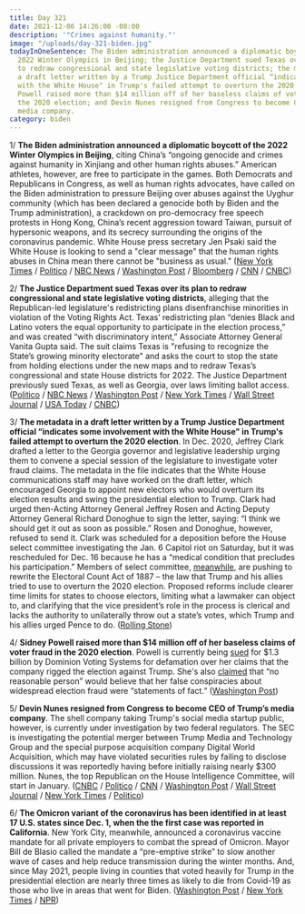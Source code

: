 ```yaml
---
title: Day 321
date: 2021-12-06 14:26:00 -08:00
description: '"Crimes against humanity."'
image: "/uploads/day-321-biden.jpg"
todayInOneSentence: The Biden administration announced a diplomatic boycott of the
  2022 Winter Olympics in Beijing; the Justice Department sued Texas over its plan
  to redraw congressional and state legislative voting districts; the metadata in
  a draft letter written by a Trump Justice Department official “indicates some involvement
  with the White House" in Trump's failed attempt to overturn the 2020 election; Sidney
  Powell raised more than $14 million off of her baseless claims of voter fraud in
  the 2020 election; and Devin Nunes resigned from Congress to become CEO of Trump’s
  media company.
category: biden
---
```


1/ **The Biden administration announced a diplomatic boycott of the 2022 Winter Olympics in Beijing**, citing China’s “ongoing genocide and crimes against humanity in Xinjiang and other human rights abuses.” American athletes, however, are free to participate in the games. Both Democrats and Republicans in Congress, as well as human rights advocates, have called on the Biden administration to pressure Beijing over abuses against the Uyghur community (which has been declared a genocide both by Biden and the Trump administration), a crackdown on pro-democracy free speech protests in Hong Kong, China’s recent aggression toward Taiwan, pursuit of hypersonic weapons, and its secrecy surrounding the origins of the coronavirus pandemic. White House press secretary Jen Psaki said the White House is looking to send a "clear message" that the human rights abuses in China mean there cannot be "business as usual." ([New York Times](https://www.nytimes.com/2021/12/06/us/politics/olympics-beijing-boycott.html) / [Politico](https://www.politico.com/news/2021/12/06/white-house-boycott-beijing-olympics-523817) / [NBC News](https://www.nbcnews.com/politics/white-house/white-house-announces-diplomatic-boycott-beijing-winter-olympics-over-human-n1285419) / [Washington Post](https://www.washingtonpost.com/national-security/us-beijing-winter-olympics-diplomatic-boycott/2021/12/06/1d2e9920-56b1-11ec-9a18-a506cf3aa31d_story.html) / [Bloomberg](https://www.bloomberg.com/news/articles/2021-12-06/biden-administration-to-boycott-winter-olympics-in-beijing?sref=MIBMEEoj) / [CNN](https://www.cnn.com/2021/12/06/politics/us-diplomatic-boycott-winter-olympics/index.html) / [CNBC](https://www.cnbc.com/2021/12/06/us-diplomats-will-boycott-beijing-winter-olympics-over-human-rights-abuses-.html))

2/ **The Justice Department sued Texas over its plan to redraw congressional and state legislative voting districts**, alleging that the Republican-led legislature's redistricting plans disenfranchise minorities in violation of the Voting Rights Act. Texas’ redistricting plan “denies Black and Latino voters the equal opportunity to participate in the election process,” and was created “with discriminatory intent,” Associate Attorney General Vanita Gupta said. The suit claims Texas is "refusing to recognize the State’s growing minority electorate" and asks the court to stop the state from holding elections under the new maps and to redraw Texas’s congressional and state House districts for 2022. The Justice Department previously sued Texas, as well as Georgia, over laws limiting ballot access. ([Politico](https://www.politico.com/news/2021/12/06/doj-sues-to-block-texas-congressional-map-523819) / [NBC News](https://www.nbcnews.com/politics/elections/justice-department-sues-texas-over-gop-drawn-voting-maps-n1285460) / [Washington Post](https://www.washingtonpost.com/national-security/texas-maps-garland-latinos-justice/2021/12/06/4011ce78-56aa-11ec-9a18-a506cf3aa31d_story.html) / [New York Times](https://www.nytimes.com/2021/12/06/us/politics/justice-department-texas-voting.html) / [Wall Street Journal](https://www.wsj.com/articles/justice-department-sues-texas-over-election-map-11638817696) / [USA Today](https://www.usatoday.com/story/news/politics/2021/12/06/doj-sues-texas-over-voting-rights-black-and-latino-voters/8888355002/) / [CNBC](https://www.cnbc.com/2021/12/06/justice-department-sues-texas-over-gop-drawn-voting-maps.html))

3/ **The metadata in a draft letter written by a Trump Justice Department official “indicates some involvement with the White House" in Trump's failed attempt to overturn the 2020 election**. In Dec. 2020, Jeffrey Clark drafted a letter to the Georgia governor and legislative leadership urging them to convene a special session of the legislature to investigate voter fraud claims. The metadata in the file indicates that the White House communications staff may have worked on the draft letter, which encouraged Georgia to appoint new electors who would overturn its election results and swing the presidential election to Trump. Clark had urged then-Acting Attorney General Jeffrey Rosen and Acting Deputy Attorney General Richard Donoghue to sign the letter, saying: “I think we should get it out as soon as possible.” Rosen and Donoghue, however, refused to send it. Clark was scheduled for a deposition before the House select committee investigating the Jan. 6 Capitol riot on Saturday, but it was rescheduled for Dec. 16 because he has a “medical condition that precludes his participation.” Members of select committee, [meanwhile](https://www.nytimes.com/2021/12/04/us/jan-6-electoral-count-act.html), are pushing to rewrite the Electoral Count Act of 1887 – the law that Trump and his allies tried to use to overturn the 2020 election. Proposed reforms include clearer time limits for states to choose electors, limiting what a lawmaker can object to, and clarifying that the vice president’s role in the process is clerical and lacks the authority to unilaterally throw out a state’s votes, which Trump and his allies urged Pence to do. ([Rolling Stone](https://www.rollingstone.com/politics/politics-news/jeffrey-clark-white-house-overturn-georgia-election-1267012/))

4/ **Sidney Powell raised more than $14 million off of her baseless claims of voter fraud in the 2020 election**. Powell is currently being [sued](https://whatthefuckjusthappenedtoday.com/2021/01/05/day-1447/#dominion-voting-systems-plans-to-sue) for $1.3 billion by Dominion Voting Systems for defamation over her claims that the company rigged the election against Trump. She's also [claimed](https://whatthefuckjusthappenedtoday.com/2021/03/23/day-63/#6-lawyers-for-pro-trump-attorney-sid) that “no reasonable person” would believe that her false conspiracies about widespread election fraud were “statements of fact.” ([Washington Post](https://www.washingtonpost.com/investigations/sidney-powell-defending-republic-donations/2021/12/06/61bdb004-53ef-11ec-8769-2f4ecdf7a2ad_story.html))

5/ **Devin Nunes resigned from Congress to become CEO of Trump’s media company**. The shell company taking Trump's social media startup public, however, is currently under investigation by two federal regulators. The SEC is investigating the potential merger between Trump Media and Technology Group and the special purpose acquisition company Digital World Acquisition, which may have violated securities rules by failing to disclose discussions it was reportedly having before initially raising nearly $300 million. Nunes, the top Republican on the House Intelligence Committee, will start in January. ([CNBC](https://www.cnbc.com/2021/12/06/gop-rep-devin-nunes-resigns-from-congress-to-become-ceo-of-trumps-media-company.html) / [Politico](https://www.politico.com/news/2021/12/06/trump-spac-sec-investigation-523795) / [CNN](https://www.cnn.com/2021/12/06/politics/devin-nunes-retiring/index.html) / [Washington Post](https://www.washingtonpost.com/business/2021/12/06/trump-space-sec-investigation/) / [Wall Street Journal](https://www.wsj.com/articles/trump-social-media-spac-deal-being-investigated-by-sec-11638807224) / [New York Times](https://www.nytimes.com/2021/12/06/business/trump-media-spac-investigation.html) / [Politico](https://www.politico.com/news/2021/12/06/devin-nunes-will-leave-congress-523826))

6/ **The Omicron variant of the coronavirus has been identified in at least 17 U.S. states since Dec. 1, when the the first case was reported in California**. New York City, meanwhile, announced a coronavirus vaccine mandate for all private employers to combat the spread of Omicron. Mayor Bill de Blasio called the mandate a “pre-emptive strike” to slow another wave of cases and help reduce transmission during the winter months. And, since May 2021, people living in counties that voted heavily for Trump in the presidential election are nearly three times as likely to die from Covid-19 as those who live in areas that went for Biden. ([Washington Post](https://www.washingtonpost.com/nation/2021/12/06/covid-omicron-variant-live-updates/#link-52ZYBC4KBRDGVLOK3XU3KDHUQ4) / [New York Times](https://www.nytimes.com/2021/12/06/nyregion/nyc-vaccine-mandate-deblasio.html) / [NPR](https://www.npr.org/sections/health-shots/2021/12/05/1059828993/data-vaccine-misinformation-trump-counties-covid-death-rate))